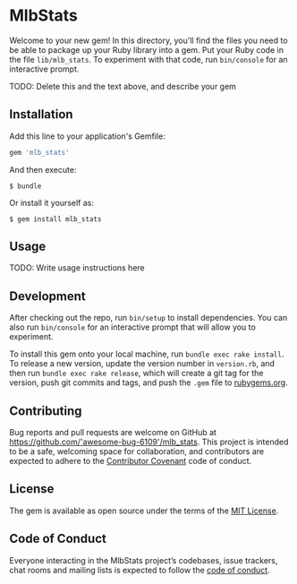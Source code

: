 # MlbStats

Welcome to your new gem! In this directory, you'll find the files you need to be able to package up your Ruby library into a gem. Put your Ruby code in the file `lib/mlb_stats`. To experiment with that code, run `bin/console` for an interactive prompt.

TODO: Delete this and the text above, and describe your gem

## Installation

Add this line to your application's Gemfile:

```ruby
gem 'mlb_stats'
```

And then execute:

    $ bundle

Or install it yourself as:

    $ gem install mlb_stats

## Usage

TODO: Write usage instructions here

## Development

After checking out the repo, run `bin/setup` to install dependencies. You can also run `bin/console` for an interactive prompt that will allow you to experiment.

To install this gem onto your local machine, run `bundle exec rake install`. To release a new version, update the version number in `version.rb`, and then run `bundle exec rake release`, which will create a git tag for the version, push git commits and tags, and push the `.gem` file to [rubygems.org](https://rubygems.org).

## Contributing

Bug reports and pull requests are welcome on GitHub at https://github.com/'awesome-bug-6109'/mlb_stats. This project is intended to be a safe, welcoming space for collaboration, and contributors are expected to adhere to the [Contributor Covenant](http://contributor-covenant.org) code of conduct.

## License

The gem is available as open source under the terms of the [MIT License](https://opensource.org/licenses/MIT).

## Code of Conduct

Everyone interacting in the MlbStats project’s codebases, issue trackers, chat rooms and mailing lists is expected to follow the [code of conduct](https://github.com/'awesome-bug-6109'/mlb_stats/blob/master/CODE_OF_CONDUCT.md).
